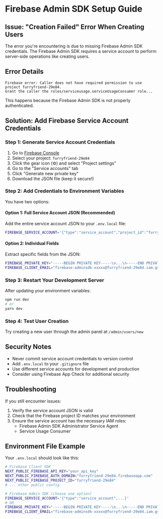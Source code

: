 # Firebase Admin SDK Setup Guide

## Issue: "Creation Failed" Error When Creating Users

The error you're encountering is due to missing Firebase Admin SDK credentials. The Firebase Admin SDK requires a service account to perform server-side operations like creating users.

## Error Details
```
Firebase error: Caller does not have required permission to use project furryfriend-29e84. 
Grant the caller the roles/serviceusage.serviceUsageConsumer role...
```

This happens because the Firebase Admin SDK is not properly authenticated.

## Solution: Add Firebase Service Account Credentials

### Step 1: Generate Service Account Credentials

1. Go to [Firebase Console](https://console.firebase.google.com/)
2. Select your project: `furryfriend-29e84`
3. Click the gear icon (⚙️) and select "Project settings"
4. Go to the "Service accounts" tab
5. Click "Generate new private key"
6. Download the JSON file (keep it secure!)

### Step 2: Add Credentials to Environment Variables

You have two options:

#### Option 1: Full Service Account JSON (Recommended)
Add the entire service account JSON to your `.env.local` file:

```bash
FIREBASE_SERVICE_ACCOUNT='{"type":"service_account","project_id":"furryfriend-29e84",...}'
```

#### Option 2: Individual Fields
Extract specific fields from the JSON:

```bash
FIREBASE_PRIVATE_KEY="-----BEGIN PRIVATE KEY-----\n...\n-----END PRIVATE KEY-----\n"
FIREBASE_CLIENT_EMAIL="firebase-adminsdk-xxxxx@furryfriend-29e84.iam.gserviceaccount.com"
```

### Step 3: Restart Your Development Server

After updating your environment variables:

```bash
npm run dev
# or
yarn dev
```

### Step 4: Test User Creation

Try creating a new user through the admin panel at `/admin/users/new`

## Security Notes

- Never commit service account credentials to version control
- Add `.env.local` to your `.gitignore` file
- Use different service accounts for development and production
- Consider using Firebase App Check for additional security

## Troubleshooting

If you still encounter issues:

1. Verify the service account JSON is valid
2. Check that the Firebase project ID matches your environment
3. Ensure the service account has the necessary IAM roles:
   - Firebase Admin SDK Administrator Service Agent
   - Service Usage Consumer

## Environment File Example

Your `.env.local` should look like this:

```bash
# Firebase Client SDK
NEXT_PUBLIC_FIREBASE_API_KEY="your_api_key"
NEXT_PUBLIC_FIREBASE_AUTH_DOMAIN="furryfriend-29e84.firebaseapp.com"
NEXT_PUBLIC_FIREBASE_PROJECT_ID="furryfriend-29e84"
# ... other public config

# Firebase Admin SDK (choose one option)
FIREBASE_SERVICE_ACCOUNT='{"type":"service_account",...}'
# OR
FIREBASE_PRIVATE_KEY="-----BEGIN PRIVATE KEY-----\n...\n-----END PRIVATE KEY-----\n"
FIREBASE_CLIENT_EMAIL="firebase-adminsdk-xxxxx@furryfriend-29e84.iam.gserviceaccount.com"
```
